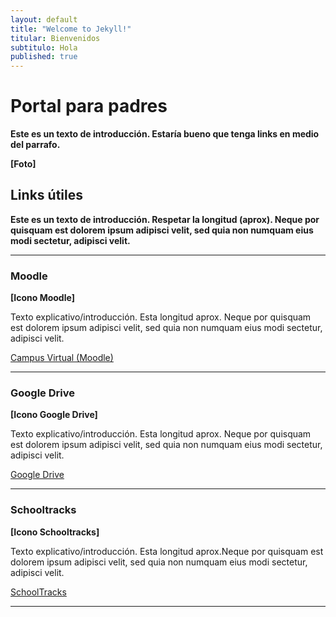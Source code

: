```yaml
---
layout: default
title: "Welcome to Jekyll!"
titular: Bienvenidos
subtitulo: Hola
published: true
---
```


# Portal para padres
 
**Este es un texto de introducción. Estaría bueno que tenga links en medio del parrafo.**

**[Foto]**

## Links útiles
**Este es un texto de introducción. Respetar la longitud (aprox). Neque por quisquam est dolorem ipsum adipisci velit, sed quia non numquam eius modi sectetur, adipisci velit.**


---

### Moodle
**[Icono Moodle]**

Texto explicativo/introducción. Esta longitud aprox. Neque por quisquam est dolorem ipsum adipisci velit, sed quia non numquam eius modi sectetur, adipisci velit.

[Campus Virtual (Moodle)]()

---

### Google Drive
**[Icono Google Drive]**

Texto explicativo/introducción. Esta longitud aprox. Neque por quisquam est dolorem ipsum adipisci velit, sed quia non numquam eius modi sectetur, adipisci velit.

[Google Drive]()

---

### Schooltracks
**[Icono Schooltracks]**

Texto explicativo/introducción. Esta longitud aprox.Neque por quisquam est dolorem ipsum adipisci velit, sed quia non numquam eius modi sectetur, adipisci velit.

[SchoolTracks]()

---
